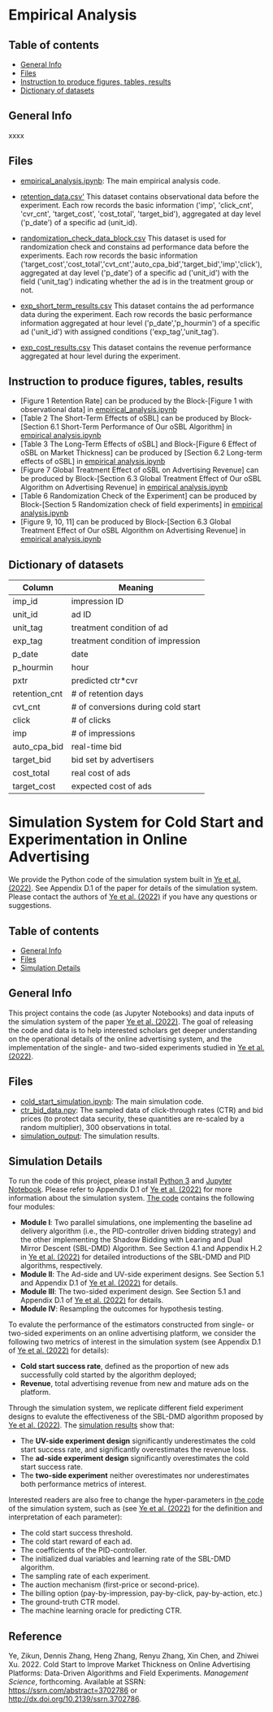 # Empirical Analysis

## Table of contents
* [General Info](#general-info-emp)
* [Files](#files-emp)
* [Instruction to produce figures, tables, results](#instr)
* [Dictionary of datasets](#dic-data)


<a id='general-info-emp'></a>
## General Info 
xxxx


<a id='files-emp'></a>
## Files
* [empirical_analysis.ipynb](https://github.com/zikunye2/cold_start_to_improve_market_thickness_simulation/blob/main/empirical_analysis.ipynb): The main empirical analysis code. 

* [retention_data.csv'](https://github.com/zikunye2/cold_start_to_improve_market_thickness_simulation/blob/main/retention_data.csv) This dataset contains observational data before the experiment. Each row records the basic information ('imp', 'click_cnt', 'cvr_cnt', 'target_cost', 'cost_total', 'target_bid'), aggregated at day level ('p_date') of a specific ad (unit_id).

* [randomization_check_data_block.csv](https://github.com/zikunye2/cold_start_to_improve_market_thickness_simulation/blob/main/randomization_check_data_block.csv) This dataset is used for randomization check and constains ad performance data before the experiments. Each row records the basic information ('target_cost','cost_total','cvt_cnt','auto_cpa_bid','target_bid','imp','click'), aggregated at day level ('p_date') of a specific ad ('unit_id') with the field ('unit_tag') indicating whether the ad is in the treatment group or not.

* [exp_short_term_results.csv](https://github.com/zikunye2/cold_start_to_improve_market_thickness_simulation/blob/main/exp_short_term_results.csv) This dataset contains the ad performance data during the experiment. Each row records the basic performance information aggregated at hour level ('p_date','p_hourmin') of a specific ad ('unit_id') with assigned conditions ('exp_tag','unit_tag').

* [exp_cost_results.csv](https://github.com/zikunye2/cold_start_to_improve_market_thickness_simulation/blob/main/exp_cost_results.csv) This dataset contains the revenue performance aggregated at hour level during the experiment.

<a id='instr'></a>
## Instruction to produce figures, tables, results
* [Figure 1 Retention Rate] can be produced by the Block-[Figure 1 with observational data] in [empirical_analysis.ipynb](https://github.com/zikunye2/cold_start_to_improve_market_thickness_simulation/blob/main/empirical_analysis.ipynb)
* [Table 2 The Short-Term Effects of oSBL] can be produced by Block-[Section 6.1 Short-Term Performance of Our oSBL Algorithm] in [empirical analysis.ipynb](https://github.com/zikunye2/cold_start_to_improve_market_thickness_simulation/blob/main/empirical_analysis.ipynb)
* [Table 3 The Long-Term Effects of oSBL] and Block-[Figure 6 Effect of oSBL on Market Thickness] can be produced by [Section 6.2 Long-term effects of oSBL] in [empirical analysis.ipynb](https://github.com/zikunye2/cold_start_to_improve_market_thickness_simulation/blob/main/empirical_analysis.ipynb)
* [Figure 7 Global Treatment Effect of oSBL on Advertising Revenue] can be produced by Block-[Section 6.3 Global Treatment Effect of Our oSBL Algorithm on Advertising Revenue] in [empirical analysis.ipynb](https://github.com/zikunye2/cold_start_to_improve_market_thickness_simulation/blob/main/empirical_analysis.ipynb)
* [Table 6 Randomization Check of the Experiment] can be produced by Block-[Section 5 Randomization check of field experiments] in [empirical analysis.ipynb](https://github.com/zikunye2/cold_start_to_improve_market_thickness_simulation/blob/main/empirical_analysis.ipynb)
* [Figure 9, 10, 11] can be produced by Block-[Section 6.3 Global Treatment Effect of Our oSBL Algorithm on Advertising Revenue] in [empirical analysis.ipynb](https://github.com/zikunye2/cold_start_to_improve_market_thickness_simulation/blob/main/empirical_analysis.ipynb)





<a id='dic-data'></a>	
## Dictionary of datasets
| Column        | Meaning                            |
|---------------|------------------------------------|
| imp_id        | impression ID                      |
| unit_id       | ad ID                              |
| unit_tag      | treatment condition of ad          |
| exp_tag       | treatment condition of impression  |
| p_date        | date                               |
| p_hourmin     | hour                               |
| pxtr          | predicted ctr*cvr                  |
| retention_cnt | # of retention days                |
| cvt_cnt       | # of conversions during cold start |
| click         | # of clicks                        |
| imp           | # of impressions                   |
| auto_cpa_bid  | real-time bid                      |
| target_bid    | bid set by advertisers             |
| cost_total    | real cost of ads                   |
| target_cost   | expected cost of ads               |



# Simulation System for Cold Start and Experimentation in Online Advertising

We provide the Python code of the simulation system built in [Ye et al. (2022)](https://papers.ssrn.com/sol3/papers.cfm?abstract_id=3702786). See Appendix D.1 of the paper for details of the simulation system. Please contact the authors of [Ye et al. (2022)](https://papers.ssrn.com/sol3/papers.cfm?abstract_id=3702786) if you have any questions or suggestions.


## Table of contents
* [General Info](#general-info)
* [Files](#files)
* [Simulation Details](#simulation-details)


<a id='general-info'></a>
## General Info 
This project contains the code (as Jupyter Notebooks) and data inputs of the simulation system of the paper [Ye et al. (2022)](https://papers.ssrn.com/sol3/papers.cfm?abstract_id=3702786). The goal of releasing the code and data is to help interested scholars get deeper understanding on the operational details of the online advertising system, and the implementation of the single- and two-sided experiments studied in [Ye et al. (2022)](https://papers.ssrn.com/sol3/papers.cfm?abstract_id=3702786).

<a id='files'></a>
## Files
* [cold_start_simulation.ipynb](https://github.com/zikunye2/cold_start_to_improve_market_thickness_simulation/blob/main/cold_start_simulation.ipynb): The main simulation code. 
* [ctr_bid_data.npy](https://github.com/zikunye2/cold_start_to_improve_market_thickness_simulation/blob/main/ctr_bid_data.npy): The sampled data of click-through rates (CTR) and bid prices (to protect data security, these quantities are re-scaled by a random multiplier), 300 observations in total.
* [simulation_output](https://github.com/zikunye2/cold_start_to_improve_market_thickness_simulation/tree/main/simulation_output): The simulation results.

<a id='simulation-details'></a>	
## Simulation Details

To run the code of this project, please install [Python 3](https://www.python.org/downloads/) and [Jupyter Notebook](https://jupyter.org/install.html). Please refer to Appendix D.1 of [Ye et al. (2022)](https://papers.ssrn.com/sol3/papers.cfm?abstract_id=3702786) for more information about the simulation system. [The code](https://github.com/zikunye2/cold_start_to_improve_market_thickness_simulation/blob/main/cold_start_simulation.ipynb) contains the following four modules:

* **Module I**: Two parallel simulations, one implementing the baseline ad delivery algorithm (i.e., the PID-controller driven bidding strategy) and the other implementing the Shadow Bidding with Learing and Dual Mirror Descent (SBL-DMD) Algorithm. See Section 4.1 and Appendix H.2 in [Ye et al. (2022)](https://papers.ssrn.com/sol3/papers.cfm?abstract_id=3702786) for detailed introductions of the SBL-DMD and PID algorithms, respectively.
* **Module II**: The Ad-side and UV-side experiment designs. See Section 5.1 and Appendix D.1 of [Ye et al. (2022)](https://papers.ssrn.com/sol3/papers.cfm?abstract_id=3702786) for details.
* **Module III**: The two-sided experiment design. See Section 5.1 and Appendix D.1 of [Ye et al. (2022)](https://papers.ssrn.com/sol3/papers.cfm?abstract_id=3702786) for details.
* **Module IV**: Resampling the outcomes for hypothesis testing.

To evalute the performance of the estimators constructed from single- or two-sided experiments on an online advertising platform, we consider the following two metrics of interest in the simulation system (see Appendix D.1 of [Ye et al. (2022)](https://papers.ssrn.com/sol3/papers.cfm?abstract_id=3702786) for details):

* **Cold start success rate**, defined as the proportion of new ads successfully cold started by the algorithm deployed;
* **Revenue**, total advertising revenue from new and mature ads on the platform.

Through the simulation system, we replicate different field experiment designs to evalute the effectiveness of the SBL-DMD algorithm proposed by [Ye et al. (2022)](https://papers.ssrn.com/sol3/papers.cfm?abstract_id=3702786). The [simulation results](https://github.com/zikunye2/cold_start_to_improve_market_thickness_simulation/tree/main/simulation_output) show that:

* The **UV-side experiment design** significantly underestimates the cold start success rate, and significantly overestimates the revenue loss.
* The **ad-side experiment design** significantly overestimates the cold start success rate.
* The **two-side experiment** neither overestimates nor underestimates both performance metrics of interest.

Interested readers are also free to change the hyper-parameters in [the code](https://github.com/zikunye2/cold_start_to_improve_market_thickness_simulation/blob/main/cold_start_simulation.ipynb) of the simulation system, such as (see [Ye et al. (2022)](https://papers.ssrn.com/sol3/papers.cfm?abstract_id=3702786) for the definition and interpretation of each parameter):

* The cold start success threshold.
* The cold start reward of each ad.
* The coefficients of the PID-controller.
* The initialized dual variables and learning rate of the SBL-DMD algorithm.
* The sampling rate of each experiment.
* The auction mechanism (first-price or second-price). 
* The billing option (pay-by-impression, pay-by-click, pay-by-action, etc.)
* The ground-truth CTR model.
* The machine learning oracle for predicting CTR.

## Reference
Ye, Zikun, Dennis Zhang, Heng Zhang, Renyu Zhang, Xin Chen, and Zhiwei Xu. 2022. Cold Start to Improve Market Thickness on Online Advertising Platforms: Data-Driven Algorithms and Field Experiments. *Management Science*, forthcoming. Available at SSRN: https://ssrn.com/abstract=3702786 or http://dx.doi.org/10.2139/ssrn.3702786.


